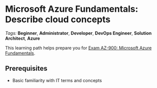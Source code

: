 # Microsoft Azure Fundamentals: Describe cloud concepts

_Tags:_
**Beginner**,
**Administrator**,
**Developer**,
**DevOps Engineer**,
**Solution Architect**,
**Azure**

This learning path helps prepare you for [Exam AZ-900: Microsoft Azure Fundamentals](https://learn.microsoft.com/certifications/exams/az-900/).

## Prerequisites
-   Basic familiarity with IT terms and concepts
